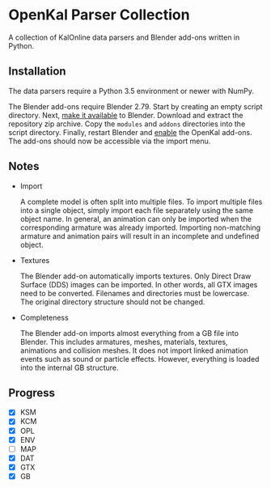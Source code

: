 # OpenKal Parser Collection
A collection of KalOnline data parsers and Blender add-ons written in Python.


## Installation
The data parsers require a Python 3.5 environment or newer with NumPy.

The Blender add-ons require Blender 2.79.
Start by creating an empty script directory.
Next, [make it available](https://docs.blender.org/manual/en/dev/preferences/file.html) to Blender.
Download and extract the repository zip archive.
Copy the `modules` and `addons` directories into the script directory.
Finally, restart Blender and [enable](https://docs.blender.org/manual/en/dev/preferences/addons.html) the OpenKal add-ons.
The add-ons should now be accessible via the import menu.


## Notes
* Import

  A complete model is often split into multiple files.
  To import multiple files into a single object, simply import each file separately using the same object name.
  In general, an animation can only be imported when the corresponding armature was already imported.
  Importing non-matching armature and animation pairs will result in an incomplete and undefined object.

* Textures

  The Blender add-on automatically imports textures.
  Only Direct Draw Surface (DDS) images can be imported.
  In other words, all GTX images need to be converted.
  Filenames and directories must be lowercase.
  The original directory structure should not be changed.

* Completeness

  The Blender add-on imports almost everything from a GB file into Blender.
  This includes armatures, meshes, materials, textures, animations and collision meshes.
  It does not import linked animation events such as sound or particle effects.
  However, everything is loaded into the internal GB structure.


## Progress
- [x] KSM
- [x] KCM
- [x] OPL
- [x] ENV
- [ ] MAP
- [X] DAT
- [X] GTX
- [X] GB
